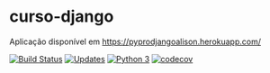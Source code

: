 # curso-django

Aplicação disponível em https://pyprodjangoalison.herokuapp.com/

[![Build Status](https://travis-ci.com/alisonamerico/curso-django.svg?branch=master)](https://travis-ci.com/alisonamerico/curso-django)
[![Updates](https://pyup.io/repos/github/alisonamerico/curso-django/shield.svg)](https://pyup.io/repos/github/alisonamerico/curso-django/)
[![Python 3](https://pyup.io/repos/github/alisonamerico/curso-django/python-3-shield.svg)](https://pyup.io/repos/github/alisonamerico/curso-django/)
[![codecov](https://codecov.io/gh/alisonamerico/curso-django/branch/master/graph/badge.svg)](https://codecov.io/gh/alisonamerico/curso-django)
